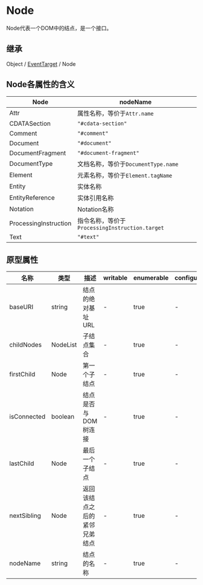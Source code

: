 # Node

Node代表一个DOM中的结点，是一个接口。

## 继承

Object / [EventTarget](EventTarget.md) / Node

## Node各属性的含义

| Node | nodeName |
|---|---|
| Attr | 属性名称，等价于`Attr.name` |
| CDATASection | `"#cdata-section"` |
| Comment | `"#comment"` | 
| Document | `"#document"` |
| DocumentFragment | `"#document-fragment"` |
| DocumentType | 文档名称，等价于`DocumentType.name` |
| Element | 元素名称，等价于`Element.tagName` |
| Entity | 实体名称 |
| EntityReference | 实体引用名称 |
| Notation | Notation名称 |
| ProcessingInstruction | 指令名称，等价于`ProcessingInstruction.target` |
| Text | `"#text"` |

## 原型属性

| 名称 | 类型 | 描述 | writable | enumerable | configurable |
|---|---|---|---|---|---|
| baseURI | string | 结点的绝对基址URL | - | true | - |
| childNodes | NodeList | 子结点集合 | - | true | - |
| firstChild | Node | 第一个子结点 | - | true | - |
| isConnected | boolean | 结点是否与DOM树连接 | - | true | - |
| lastChild | Node | 最后一个子结点 | - | true | - |
| nextSibling | Node | 返回该结点之后的紧邻兄弟结点 | - | true | - |
| nodeName | string | 结点的名称 | - | true | - |